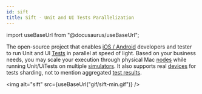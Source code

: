```yaml
---
id: sift
title: Sift - Unit and UI Tests Parallelization
---
```


import useBaseUrl from "@docusaurus/useBaseUrl";

The open-source project that enables [iOS / Android](/platforms) developers and tester to run Unit and UI [Tests](/tests) in parallel at speed of light. Based on your business needs, you may scale your execution through physical Mac [nodes](/nodes) while running Unit/UiTests on multiple [simulators](/udid#simulator). It also supports real [devices](/udid#device) for tests sharding, not to mention aggregated [test results](/test-result).

<img alt="sift" src={useBaseUrl("gif/sift-min.gif")} />
